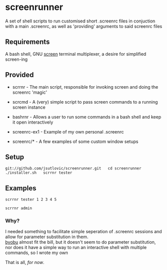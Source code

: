 # screenrunner #

A set of shell scripts to run customised short .screenrc files in conjuction with a main .screenrc, as well as 'providing' arguments to said screenrc files

## Requirements ##

A bash shell, GNU [screen](http://www.gnu.org/s/screen/ ) terminal multiplexer, a desire for simplified screen-ing

## Provided ##

* scrrnr - The main script, responsible for invoking screen and doing the screenrc 'magic'

* scrcmd - A (very) simple script to pass screen commands to a running screen instance

* bashrnr - Allows a user to run some commands in a bash shell and keep it open interactively

* screenrc-ex1 - Example of my own personal .screenrc

* screenrc/* - A few examples of some custom window setups

## Setup ##

`git://github.com/jsutlovic/screenrunner.git  
cd screenrunner  
./installer.sh  
scrrnr tester`


## Examples ##

`scrrnr tester 1 2 3 4 5`

`scrrnr admin`


### Why? ###

I needed something to facilitate simple seperation of .screenrc sessions and allow for parameter substitution in them.  
[byobu](https://launchpad.net/byobu ) almost fit the bill, but it doesn't seem to do parameter substitution, nor does it have a simple way to run an interactive shell with multiple commands, so I wrote my own


That is all, *for now*.
